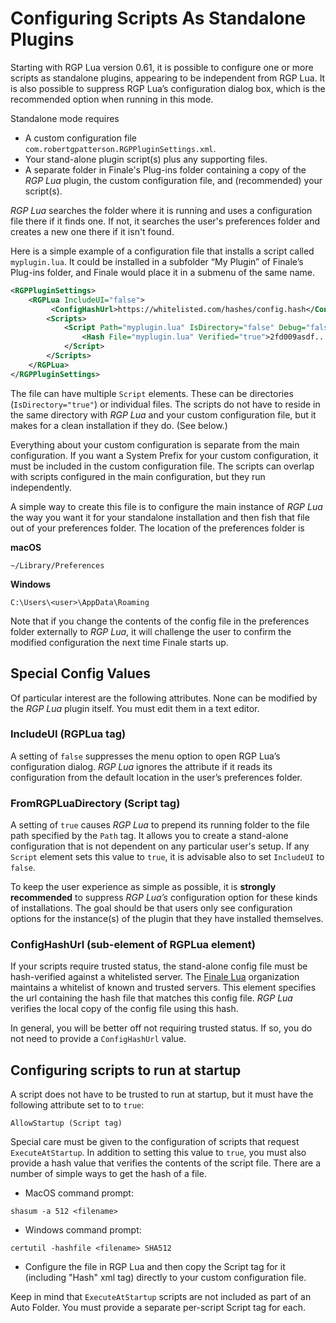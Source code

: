 Configuring Scripts As Standalone Plugins
=========================================

Starting with RGP Lua version 0.61, it is possible to configure one or more scripts as
standalone plugins, appearing to be independent from RGP Lua. It is also possible to
suppress RGP Lua’s configuration dialog box, which is the recommended option when running
in this mode.

Standalone mode requires

- A custom configuration file `com.robertgpatterson.RGPPluginSettings.xml`.
- Your stand-alone plugin script(s) plus any supporting files.
- A separate folder in Finale's Plug-ins folder containing a copy of the _RGP Lua_ plugin, the custom configuration file, and (recommended) your script(s).

_RGP Lua_ searches the folder where it is running and uses a configuration file there if it finds one. If not, it searches the user's preferences folder and creates a new one there if it isn't found.

Here is a simple example of a configuration file that installs a script called `myplugin.lua`. It could be installed in a subfolder “My Plugin” of Finale’s Plug-ins folder, and Finale would place it in a submenu of the same name.

```xml
<RGPPluginSettings>
    <RGPLua IncludeUI="false">
    	 <ConfigHashUrl>https://whitelisted.com/hashes/config.hash</ConfigHashUrl>
        <Scripts>
            <Script Path="myplugin.lua" IsDirectory="false" Debug="false" UseString="false" FromRGPLuaDirectory="true">
                <Hash File="myplugin.lua" Verified="true">2fd009asdf...(hash code)</Hash>
            </Script>
        </Scripts>
    </RGPLua>
</RGPPluginSettings>
```

The file can have multiple `Script` elements. These can be directories (`IsDirectory="true"`) or individual files. The scripts do not have to reside in the same directory with _RGP Lua_ and your custom configuration file, but it makes for a clean installation if they do. (See below.)

Everything about your custom configuration is separate from the main configuration. If you want a System Prefix for your custom configuration, it must be included in the custom configuration file. The scripts can overlap with scripts configured in the main configuration, but they run independently.

A simple way to create this file is to configure the main instance of _RGP Lua_ the way you want it for your standalone installation and then fish that file out of your preferences folder. The location of the preferences folder is

**macOS**

```
~/Library/Preferences
```

**Windows**

```
C:\Users\<user>\AppData\Roaming
```

Note that if you change the contents of the config file in the preferences folder externally to _RGP Lua_, it will challenge the user to confirm the modified configuration the next time Finale starts up.

Special Config Values
---------------------

Of particular interest are the following attributes. None can be modified by the _RGP Lua_ plugin itself. You must edit them in a text editor.

### IncludeUI (RGPLua tag)

A setting of `false` suppresses the menu option to open RGP Lua’s configuration dialog. _RGP Lua_ ignores the attribute if it reads its configuration from the default location in the user’s preferences folder.

### FromRGPLuaDirectory (Script tag)

A setting of `true` causes _RGP Lua_ to prepend its running folder to the file path specified by the `Path` tag. It allows you to create a stand-alone configuration that is not dependent on any particular user's setup. If any `Script` element sets this value to `true`, it is advisable also to set `IncludeUI` to `false`.

To keep the user experience as simple as possible, it is **strongly recommended** to suppress _RGP Lua’s_  configuration option for these kinds of installations. The goal should be that users only see configuration options for the instance(s) of the plugin that they have installed themselves.

### ConfigHashUrl (sub-element of RGPLua element)

If your scripts require trusted status, the stand-alone config file must be hash-verified against a whitelisted server. The [Finale Lua](https://github.com/finale-lua) organization maintains a whitelist of known and trusted servers. This element specifies the url containing the hash file that matches this config file. _RGP Lua_ verifies the local copy of the config file using this hash.

In general, you will be better off not requiring trusted status. If so, you do not need to provide a `ConfigHashUrl` value.

Configuring scripts to run at startup
-------------------------------------

A script does not have to be trusted to run at startup, but it must have the following attribute set to to `true`:


```
AllowStartup (Script tag)
```

Special care must be given to the configuration of scripts that request `ExecuteAtStartup`. In addition to setting this value to `true`, you must also provide a hash value that verifies the contents of the script file. There are a number of simple ways to get the hash of a file.

- MacOS command prompt:

```
shasum -a 512 <filename>
```

- Windows command prompt:

```
certutil -hashfile <filename> SHA512
```

- Configure the file in RGP Lua and then copy the Script tag for it (including "Hash" xml tag) directly to your custom configuration file.

Keep in mind that `ExecuteAtStartup` scripts are not included as part of an Auto Folder. You must provide a separate per-script Script tag for each.

